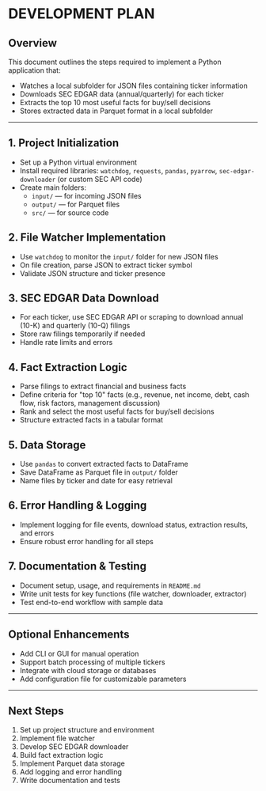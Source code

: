 # DEVELOPMENT PLAN

## Overview
This document outlines the steps required to implement a Python application that:
- Watches a local subfolder for JSON files containing ticker information
- Downloads SEC EDGAR data (annual/quarterly) for each ticker
- Extracts the top 10 most useful facts for buy/sell decisions
- Stores extracted data in Parquet format in a local subfolder

---

## 1. Project Initialization
- Set up a Python virtual environment
- Install required libraries: `watchdog`, `requests`, `pandas`, `pyarrow`, `sec-edgar-downloader` (or custom SEC API code)
- Create main folders:
  - `input/` — for incoming JSON files
  - `output/` — for Parquet files
  - `src/` — for source code

## 2. File Watcher Implementation
- Use `watchdog` to monitor the `input/` folder for new JSON files
- On file creation, parse JSON to extract ticker symbol
- Validate JSON structure and ticker presence

## 3. SEC EDGAR Data Download
- For each ticker, use SEC EDGAR API or scraping to download annual (10-K) and quarterly (10-Q) filings
- Store raw filings temporarily if needed
- Handle rate limits and errors

## 4. Fact Extraction Logic
- Parse filings to extract financial and business facts
- Define criteria for "top 10" facts (e.g., revenue, net income, debt, cash flow, risk factors, management discussion)
- Rank and select the most useful facts for buy/sell decisions
- Structure extracted facts in a tabular format

## 5. Data Storage
- Use `pandas` to convert extracted facts to DataFrame
- Save DataFrame as Parquet file in `output/` folder
- Name files by ticker and date for easy retrieval

## 6. Error Handling & Logging
- Implement logging for file events, download status, extraction results, and errors
- Ensure robust error handling for all steps

## 7. Documentation & Testing
- Document setup, usage, and requirements in `README.md`
- Write unit tests for key functions (file watcher, downloader, extractor)
- Test end-to-end workflow with sample data

---

## Optional Enhancements
- Add CLI or GUI for manual operation
- Support batch processing of multiple tickers
- Integrate with cloud storage or databases
- Add configuration file for customizable parameters

---

## Next Steps
1. Set up project structure and environment
2. Implement file watcher
3. Develop SEC EDGAR downloader
4. Build fact extraction logic
5. Implement Parquet data storage
6. Add logging and error handling
7. Write documentation and tests
